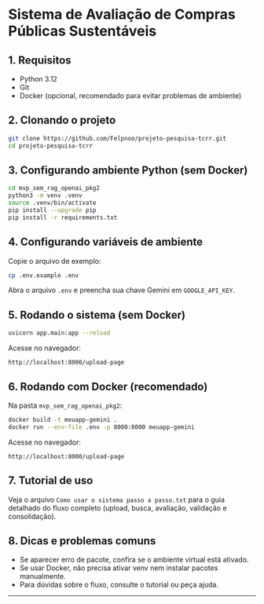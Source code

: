 # Sistema de Avaliação de Compras Públicas Sustentáveis

## 1. Requisitos
- Python 3.12
- Git
- Docker (opcional, recomendado para evitar problemas de ambiente)

## 2. Clonando o projeto
```bash
git clone https://github.com/Felpnoo/projeto-pesquisa-tcrr.git
cd projeto-pesquisa-tcrr
```

## 3. Configurando ambiente Python (sem Docker)
```bash
cd mvp_sem_rag_openai_pkg2
python3 -m venv .venv
source .venv/bin/activate
pip install --upgrade pip
pip install -r requirements.txt
```

## 4. Configurando variáveis de ambiente
Copie o arquivo de exemplo:
```bash
cp .env.example .env
```
Abra o arquivo `.env` e preencha sua chave Gemini em `GOOGLE_API_KEY`.

## 5. Rodando o sistema (sem Docker)
```bash
uvicorn app.main:app --reload
```
Acesse no navegador:
```
http://localhost:8000/upload-page
```

## 6. Rodando com Docker (recomendado)
Na pasta `mvp_sem_rag_openai_pkg2`:
```bash
docker build -t meuapp-gemini .
docker run --env-file .env -p 8000:8000 meuapp-gemini
```
Acesse no navegador:
```
http://localhost:8000/upload-page
```

## 7. Tutorial de uso
Veja o arquivo `Como usar o sistema passo a passo.txt` para o guia detalhado do fluxo completo (upload, busca, avaliação, validação e consolidação).

## 8. Dicas e problemas comuns
- Se aparecer erro de pacote, confira se o ambiente virtual está ativado.
- Se usar Docker, não precisa ativar venv nem instalar pacotes manualmente.
- Para dúvidas sobre o fluxo, consulte o tutorial ou peça ajuda.

---
